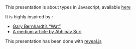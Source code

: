 This presentation is about types in Javascript, available [here](https://alezco.github.io/js-types-presentation)

It is highly inspired by :
- [Gary Bernhardt’s “Wat”](https://www.destroyallsoftware.com/talks/wat)
- [A medium article by Abhinav Suri](https://medium.com/dailyjs/the-why-behind-the-wat-an-explanation-of-javascripts-weird-type-system-83b92879a8db)

This presentation has been done with [reveal.js](https://github.com/hakimel/reveal.js)

